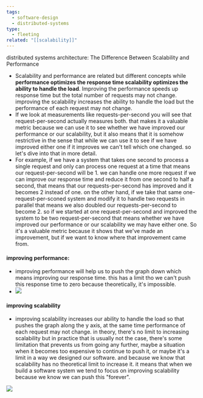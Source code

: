 ```yaml
---
tags:
  - software-design
  - distributed-systems
type:
  - fleeting
related: "[[scalability]]"
---
```


distributed systems architecture: The Difference Between Scalability and Performance

- Scalability and performance are related but different concepts while **performance optimizes the response time scalability optimizes the ability to handle the load**. Improving the performance speeds up response time but the total number of requests may not change. improving the scalability increases the ability to handle the load but the performance of each request may not change.
- If we look at measurements like requests-per-second you will see that request-per-second actually measures both. that makes it a valuable metric because we can use it to see whether we have improved our performance or our scalability, but it also means that it is somehow restrictive in the sense that while we can use it to see if we have improved either one if it improves we can't tell which one changed. so let's dive into that in more detail.
- For example, if we have a system that takes one second to process a single request and only can process one request at a time that means our request-per-second will be 1. we can handle one more request if we can improve our response time and reduce it from one second to half a second, that means that our requests-per-second has improved and it becomes 2 instead of one. on the other hand, if we take that same one-request-per-sconed system and modify it to handle two requests in parallel that means we also doubled our requests-per-second to become 2. so if we started at one request-per-second and improved the system to be two request-per-second that means whether we have improved our performance or our scalability we may have either one. So it's a valuable metric because it shows that we've made an improvement, but if we want to know where that improvement came from.

#### **improving performance:**

- improving performance will help us to push the graph down which means improving our response time. this has a limit tho we can't push this response time to zero because theoretically, it's impossible.
- ![](https://firebasestorage.googleapis.com/v0/b/firescript-577a2.appspot.com/o/imgs%2Fapp%2Fsoftware-architecture%2FCkzaWSbGL9.png?alt=media&token=41925dbc-9775-4c55-8df0-11a68f26b441)


#### **improving scalability**

- improving scalability increases our ability to handle the load so that pushes the graph along the y axis, at the same time performance of each request may not change. in theory, there's no limit to increasing scalability but in practice that is usually not the case, there's some limitation that prevents us from going any further, maybe a situation when it becomes too expensive to continue to push it, or maybe it's a limit in a way we designed our software. and because we know that scalability has no theoretical limit to increase it. it means that when we build a software system we tend to focus on improving scalability because we know we can push this "forever".

![](https://firebasestorage.googleapis.com/v0/b/firescript-577a2.appspot.com/o/imgs%2Fapp%2Fsoftware-architecture%2FKgqDpt0xFs.png?alt=media&token=18ce3ae5-8d10-42c3-8f0a-0fab648bf411)